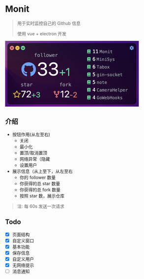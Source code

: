 # Monit

> 用于实时监控自己的 Github 信息
> 
> 使用 vue + electron 开发

<img src="./result.png" alt="展示图" style="zoom: 50%;" />

## 介绍

- 按钮作用(从左至右)
  - 关闭
  - 最小化
  - 置顶/取消置顶
  - 网络异常（隐藏
  - 设置用户
- 展示信息（从上至下，从左至右
  - 你的 follower 数量
  - 你获得的总 star 数量
  - 你获得的总 fork 数量
  - 按照 star 数，展示仓库

> 注: 每 60s 发送一次请求

## Todo

- [x] 页面结构
- [x] 自定义窗口
- [x] 基本功能
- [x] 保存信息
- [x] 自定义用户
- [x] 无网络提示
- [ ] 消息通知